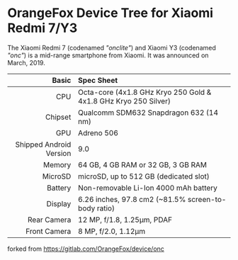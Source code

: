 OrangeFox Device Tree for Xiaomi Redmi 7/Y3
======================================

The Xiaomi Redmi 7 (codenamed _"onclite"_) and Xiaomi Y3 (codenamed _"onc"_) is a mid-range smartphone from Xiaomi.
It was announced on March, 2019.

Basic                   | Spec Sheet
-----------------------:|:-------------------------
CPU                     | Octa-core (4x1.8 GHz Kryo 250 Gold & 4x1.8 GHz Kryo 250 Silver)
Chipset                 | Qualcomm SDM632 Snapdragon 632 (14 nm)
GPU                     | Adreno 506
Shipped Android Version | 9.0
Memory                  | 64 GB, 4 GB RAM or 32 GB, 3 GB RAM
MicroSD                 | microSD, up to 512 GB (dedicated slot)
Battery                 | Non-removable Li-Ion 4000 mAh battery
Display                 | 6.26 inches, 97.8 cm2 (~81.5% screen-to-body ratio)
Rear Camera             | 12 MP, f/1.8, 1.25µm, PDAF
Front Camera            | 8 MP, f/2.0, 1.12µm

forked from https://gitlab.com/OrangeFox/device/onc
